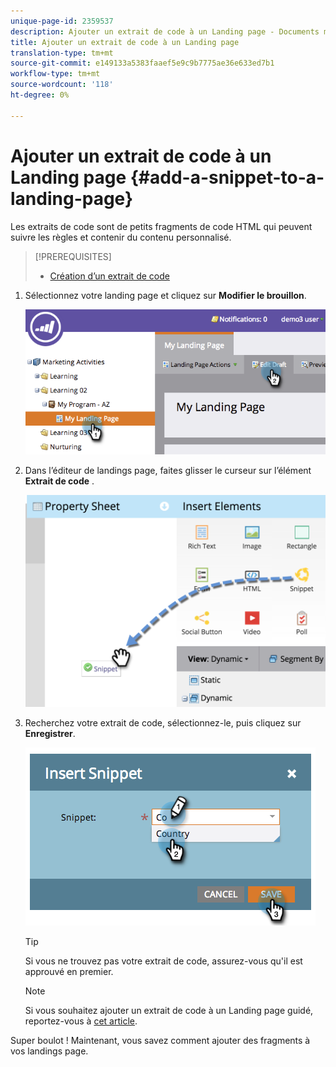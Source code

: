 ```yaml
---
unique-page-id: 2359537
description: Ajouter un extrait de code à un Landing page - Documents marketing - Documentation du produit
title: Ajouter un extrait de code à un Landing page
translation-type: tm+mt
source-git-commit: e149133a5383faaef5e9c9b7775ae36e633ed7b1
workflow-type: tm+mt
source-wordcount: '118'
ht-degree: 0%

---
```



# Ajouter un extrait de code à un Landing page {#add-a-snippet-to-a-landing-page}

Les extraits de code sont de petits fragments de code HTML qui peuvent suivre les règles et contenir du contenu personnalisé.

>[!PREREQUISITES]
>
>* [Création d’un extrait de code](../../../../product-docs/personalization/segmentation-and-snippets/snippets/create-a-snippet.md)

>



1. Sélectionnez votre landing page et cliquez sur **Modifier le brouillon**.

   ![](assets/image2014-9-16-15-3a4-3a28.png)

1. Dans l’éditeur de landings page, faites glisser le curseur sur l’élément **Extrait de code** .

   ![](assets/image2015-5-21-12-3a46-3a34.png)

1. Recherchez votre extrait de code, sélectionnez-le, puis cliquez sur **Enregistrer**.

   ![](assets/image2014-9-16-15-3a4-3a14.png)

   >[!TIP]
   >
   >Si vous ne trouvez pas votre extrait de code, assurez-vous qu&#39;il est approuvé en premier.

   >[!NOTE]
   >
   >Si vous souhaitez ajouter un extrait de code à un Landing page guidé, reportez-vous à [cet article](https://docs.marketo.com/display/public/DOCS/Create+a+Guided+Landing+Page+Template).

Super boulot ! Maintenant, vous savez comment ajouter des fragments à vos landings page.
